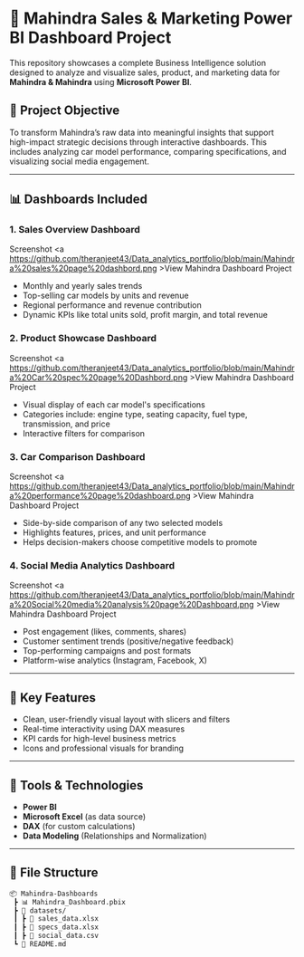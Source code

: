 # 🚗 Mahindra Sales & Marketing Power BI Dashboard Project

This repository showcases a complete Business Intelligence solution designed to analyze and visualize sales, product, and marketing data for **Mahindra & Mahindra** using **Microsoft Power BI**.

## 📌 Project Objective

To transform Mahindra’s raw data into meaningful insights that support high-impact strategic decisions through interactive dashboards. This includes analyzing car model performance, comparing specifications, and visualizing social media engagement.

---

## 📊 Dashboards Included

### 1. **Sales Overview Dashboard**
Screenshot
<a https://github.com/theranjeet43/Data_analytics_portfolio/blob/main/Mahindra%20sales%20page%20dashbord.png >View Mahindra Dashboard Project</a>

- Monthly and yearly sales trends
- Top-selling car models by units and revenue
- Regional performance and revenue contribution
- Dynamic KPIs like total units sold, profit margin, and total revenue

### 2. **Product Showcase Dashboard**
Screenshot
<a https://github.com/theranjeet43/Data_analytics_portfolio/blob/main/Mahindra%20Car%20spec%20page%20Dashbord.png >View Mahindra Dashboard Project</a>
- Visual display of each car model's specifications
- Categories include: engine type, seating capacity, fuel type, transmission, and price
- Interactive filters for comparison

### 3. **Car Comparison Dashboard**
Screenshot
<a https://github.com/theranjeet43/Data_analytics_portfolio/blob/main/Mahindra%20performance%20page%20dashboard.png >View Mahindra Dashboard Project</a>
- Side-by-side comparison of any two selected models
- Highlights features, prices, and unit performance
- Helps decision-makers choose competitive models to promote

### 4. **Social Media Analytics Dashboard**
Screenshot
<a https://github.com/theranjeet43/Data_analytics_portfolio/blob/main/Mahindra%20Social%20media%20analysis%20page%20Dashboard.png >View Mahindra Dashboard Project</a>
- Post engagement (likes, comments, shares)
- Customer sentiment trends (positive/negative feedback)
- Top-performing campaigns and post formats
- Platform-wise analytics (Instagram, Facebook, X)

---

## 🧠 Key Features

- Clean, user-friendly visual layout with slicers and filters
- Real-time interactivity using DAX measures
- KPI cards for high-level business metrics
- Icons and professional visuals for branding

---

## 🔧 Tools & Technologies

- **Power BI**
- **Microsoft Excel** (as data source)
- **DAX** (for custom calculations)
- **Data Modeling** (Relationships and Normalization)

---

## 📁 File Structure

```bash
📦 Mahindra-Dashboards
 ┣ 📊 Mahindra_Dashboard.pbix
 ┣ 📁 datasets/
 ┃ ┣ 📄 sales_data.xlsx
 ┃ ┣ 📄 specs_data.xlsx
 ┃ ┣ 📄 social_data.csv
 ┗ 📄 README.md
